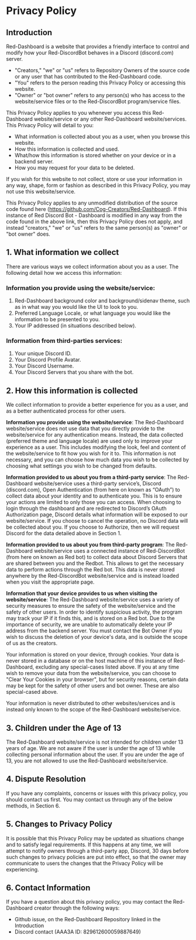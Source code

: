 # Privacy Policy

## Introduction
Red-Dashboard is a website that provides a friendly interface to control and modify how your Red-DiscordBot behaves in a Discord (discord.com) server.
- "Creators," "we" or "us" refers to Repository Owners of the source code or any user that has contributed to the Red-Dashboard code.
- "You" refers to the person reading this Privacy Policy or accessing this website.
- "Owner" or "bot owner" refers to any person(s) who has access to the website/service files or to the Red-DiscordBot program/service files.

This Privacy Policy applies to you whenever you access this Red-Dashboard website/service or any other Red-Dashboard website/services. This Privacy Policy will detail to you:
- What information is collected about you as a user, when you browse this website.
- How this information is collected and used.
- What/how this information is stored whether on your device or in a backend server.
- How you may request for your data to be deleted.

If you wish for this website to not collect, store or use your information in any way, shape, form or fashion as described in this Privacy Policy, you may not use this website/service.

This Privacy Policy applies to any unmodified distribution of the source code found here (https://github.com/Cog-Creators/Red-Dashboard).  If this instance of Red Discord Bot - Dashboard is modified in any way from the code found in the above link, then this Privacy Policy does not apply, and instead "creators," "we" or "us" refers to the same person(s) as "owner" or "bot owner" does.

## 1. What information we collect
There are various ways we collect information about you as a user. The following detail how we access this information:

### Information you provide using the website/service:
1. Red-Dashboard background color and background/sidenav theme, such as in what way you would like the UI to look to you.
2. Preferred Language Locale, or what language you would like the information to be presented to you.
3. Your IP addressed (in situations described below).

### Information from third-parties services:
1. Your unique Discord ID.
2. Your Discord Profile Avatar.
3. Your Discord Username.
4. Your Discord Servers that you share with the bot.

## 2. How this information is collected
We collect information to provide a better experience for you as a user, and as a better authenticated process for other users.

**Information you provide using the website/service**: The Red-Dashboard website/service does not use data that you directly provide to the website/service for any authentication means. Instead, the data collected (preferred theme and language locale) are used only to improve your experience as a user. This includes modifying the look, feel and content of the website/service to fit how you wish for it to. This information is not necessary, and you can choose how much data you wish to be collected by choosing what settings you wish to be changed from defaults.

**Information provided to us about you from a third-party service**: The Red-Dashboard website/service uses a third-party service’s, Discord (discord.com), Open Authentication (from here on known as “OAuth”) to collect data about your identity and to authenticate you. This is to ensure your actions are limited to only those you can access. When choosing to login through the dashboard and are redirected to Discord’s OAuth Authorization page, Discord details what information will be exposed to our website/service. If you choose to cancel the operation, no Discord data will be collected about you. If you choose to Authorize, then we will request Discord for the data detailed above in Section 1.

**Information provided to us about you from third-party program**: The Red-Dashboard website/service uses a connected instance of Red-DiscordBot (from here on known as Red bot) to collect data about Discord Servers that are shared between you and the Redbot. This allows to get the necessary data to perform actions through the Red bot. This data is never stored anywhere by the Red-DiscordBot website/service and is instead loaded when you visit the appropriate page.

**Information that your device provides to us when visiting the website/service**: The Red-Dashboard website/service uses a variety of security measures to ensure the safety of the website/service and the safety of other users. In order to identify suspicious activity, the program may track your IP if it finds this, and is stored on a Red bot. Due to the importance of security, we are unable to automatically delete your IP address from the backend server. You must contact the Bot Owner if you wish to discuss the deletion of your device's data, and is outside the scope of us as the creators.

Your information is stored on your device, through cookies. Your data is never stored in a database or on the host machine of this instance of Red-Dashboard, excluding any special-cases listed above. If you at any time wish to remove your data from the website/service, you can choose to "Clear Your Cookies in your browser", but for security reasons, certain data may be kept for the safety of other users and bot owner. These are also special-cased above.

Your information is never distributed to other websites/services and is instead only known to the scope of the Red-Dashboard website/service.

## 3. Children under the Age of 13
The Red-Dashboard website/service is not intended for children under 13 years of age. We are not aware if the user is under the age of 13 while collecting personal information about the user. If you are under the age of 13, you are not allowed to use the Red-Dashboard website/service.

## 4. Dispute Resolution
If you have any complaints, concerns or issues with this privacy policy, you should contact us first. You may contact us through any of the below methods, in Section 6.

## 5. Changes to Privacy Policy
It is possible that this Privacy Policy may be updated as situations change and to satisfy legal requirements. If this happens at any time, we will attempt to notify owners through a third-party app, Discord, 30 days before such changes to privacy policies are put into effect, so that the owner may communicate to users the changes that the Privacy Policy will be experiencing.

## 6. Contact Information
If you have a question about this privacy policy, you may contact the Red-Dashboard creator through the following ways:
- Github issue, on the Red-Dashboard Repository linked in the Introduction
- Discord contact (AAA3A ID: 829612600059887649)